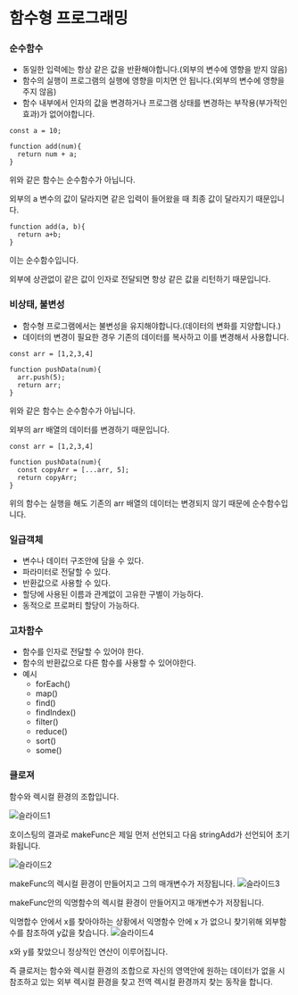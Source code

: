 # 함수형 프로그래밍

### 순수함수

- 동일한 입력에는 항상 같은 값을 반환해야합니다.(외부의 변수에 영향을 받지 않음)
- 함수의 실행이 프로그램의 실행에 영향을 미치면 안 됩니다.(외부의 변수에 영향을 주지 않음)
- 함수 내부에서 인자의 값을 변경하거나 프로그램 상태를 변경하는 부작용(부가적인 효과)가 없어야합니다.

```
const a = 10;

function add(num){
  return num + a;
}
```

위와 같은 함수는 순수함수가 아닙니다.

외부의 a 변수의 값이 달라지면 같은 입력이 들어왔을 때 최종 값이 달라지기 때문입니다.

```
function add(a, b){
  return a+b;
}
```

이는 순수함수입니다.

외부에 상관없이 같은 값이 인자로 전달되면 항상 같은 값을 리턴하기 때문입니다.

### 비상태, 불변성

- 함수형 프로그램에서는 불변성을 유지해야합니다.(데이터의 변화를 지양합니다.)
- 데이터의 변경이 필요한 경우 기존의 데이터를 복사하고 이를 변경해서 사용합니다.

```
const arr = [1,2,3,4]

function pushData(num){
  arr.push(5);
  return arr;
}
```

위와 같은 함수는 순수함수가 아닙니다.

외부의 arr 배열의 데이터를 변경하기 때문입니다.

```
const arr = [1,2,3,4]

function pushData(num){
  const copyArr = [...arr, 5];
  return copyArr;
}
```

위의 함수는 실행을 해도 기존의 arr 배열의 데이터는 변경되지 않기 때문에 순수함수입니다.

### 일급객체

- 변수나 데이터 구조안에 담을 수 있다.
- 파라미터로 전달할 수 있다.
- 반환값으로 사용할 수 있다.
- 할당에 사용된 이름과 관계없이 고유한 구별이 가능하다.
- 동적으로 프로퍼티 할당이 가능하다.

### 고차함수

- 함수를 인자로 전달할 수 있어야 한다.
- 함수의 반환값으로 다른 함수를 사용할 수 있어야한다.
- 예시
  - forEach()
  - map()
  - find()
  - findIndex()
  - filter()
  - reduce()
  - sort()
  - some()

### 클로져

함수와 렉시컬 환경의 조합입니다.

![슬라이드1](https://github.com/twoo1999/BoostCampStudy/assets/125804293/08312d78-cf20-4730-9d1b-6a711d3e74cc)


호이스팅의 결과로 makeFunc은 제일 먼저 선언되고 다음 stringAdd가 선언되어 초기화됩니다.

![슬라이드2](https://github.com/twoo1999/BoostCampStudy/assets/125804293/8b347d20-e535-476e-98c9-051141e194cd)


makeFunc의 렉시컬 환경이 만들어지고 그의 매개변수가 저장됩니다.
![슬라이드3](https://github.com/twoo1999/BoostCampStudy/assets/125804293/3d8c3532-8a80-47ff-a020-1e8f93e6f767)


makeFunc안의 익명함수의 렉시컬 환경이 만들어지고 매개변수가 저장됩니다.

익명합수 안에서 x를 찾아야하는 상황에서 익명함수 안에 x 가 없으니 찾기위해 외부함수를 참조하여 y값을 찾습니다.
![슬라이드4](https://github.com/twoo1999/BoostCampStudy/assets/125804293/3d6aaeac-bbef-4ae6-ae90-4b547fff5df7)



x와 y를 찾았으니 정상적인 연산이 이루어집니다.

즉 클로저는 함수와 렉시컬 환경의 조합으로 자신의 영역안에 원하는 데이터가 없을 시 참조하고 있는 외부 렉시컬 환경을 찾고 전역 렉시컬 환경까지 찾는 동작을 합니다.
